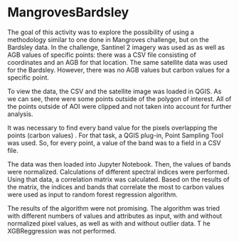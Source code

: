 # MangrovesBardsley
The goal of this activity was to explore the possibility of using a methodology similar to one done in Mangroves challenge, 
but on the Bardsley data. In the challenge, Santinel 2 imagery was used as  as well as AGB values of specific points: 
there was a CSV file consisting of coordinates and an AGB for that location.  The same satellite data was used for the Bardsley. 
However, there was no AGB values but carbon values for a specific point.

To view the data, the CSV and the satellite image was loaded in QGIS. As we can see, 
there were some points outside of the polygon of interest. All of the points outside of AOI 
were clipped and not taken into account for further analysis.

It was necessary to find every band value for the pixels overlapping the points (carbon values) . 
For that task, a QGIS plug-in, Point Sampling Tool was used. 
So, for every point, a value of the band was  to a field in a CSV file.

The data was then loaded into Jupyter Notebook. Then, the values of bands were normalized. 
Calculations of different spectral indices were performed. Using that data, a correlation matrix was calculated.
Based on the results of the matrix, the indices and bands that correlate the most to carbon values were used as input to random forest regression algorithm.

The results of the algorithm were not promising. 
The algorithm was tried with different numbers of values and attributes as input,
with and without normalized pixel values,  as well as with and without outlier data. T
he XGBReggression was not performed.
